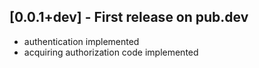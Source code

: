 ## [0.0.1+dev] - First release on pub.dev

* authentication implemented
* acquiring authorization code implemented
